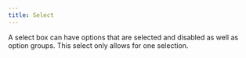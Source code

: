 ```yaml
---
title: Select
---
```

A select box can have options that are selected and disabled as well as option groups. This select only allows for one selection.
